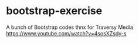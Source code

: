 # bootstrap-exercise
A bunch of Bootstrap codes thnx for
Traversy Media
https://www.youtube.com/watch?v=4sosXZsdy-s
